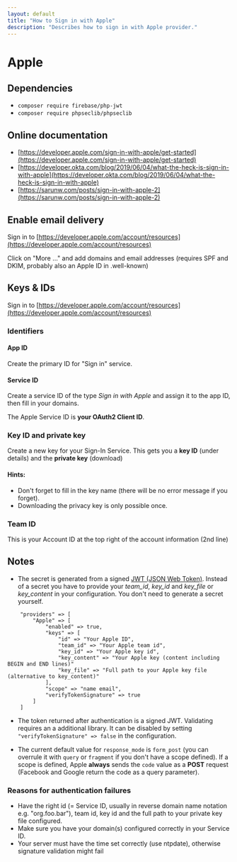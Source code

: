 ```yaml
---
layout: default
title: "How to Sign in with Apple"
description: "Describes how to sign in with Apple provider."
---
```


Apple
==========================

## Dependencies
- `composer require firebase/php-jwt`
- `composer require phpseclib/phpseclib`

## Online documentation
- [https://developer.apple.com/sign-in-with-apple/get-started](https://developer.apple.com/sign-in-with-apple/get-started)
- [https://developer.okta.com/blog/2019/06/04/what-the-heck-is-sign-in-with-apple](https://developer.okta.com/blog/2019/06/04/what-the-heck-is-sign-in-with-apple)
- [https://sarunw.com/posts/sign-in-with-apple-2](https://sarunw.com/posts/sign-in-with-apple-2)

## Enable email delivery

Sign in to [https://developer.apple.com/account/resources](https://developer.apple.com/account/resources)

Click on "More ..." and add domains and email addresses (requires SPF and DKIM, probably also an Apple ID in .well-known)

## Keys & IDs

Sign in to [https://developer.apple.com/account/resources](https://developer.apple.com/account/resources)

### Identifiers

#### App ID

Create the primary ID for "Sign in" service.

#### Service ID

Create a service ID of the type *Sign in with Apple* and assign it to the app ID, then fill in your domains.

The Apple Service ID is **your OAuth2 Client ID**.

### Key ID and private key

Create a new key for your Sign-In Service.
This gets you a **key ID** (under details) and the **private key** (download)

#### Hints:

* Don't forget to fill in the key name (there will be no error message if you forget).
* Downloading the privacy key is only possible once.

### Team ID

This is your Account ID at the top right of the account information (2nd line)

## Notes

* The secret is generated from a signed [JWT (JSON Web Token)](https://jwt.io). Instead of a secret you have to provide your *team_id*, *key_id* and *key_file* or *key_content* in your configuration. You don't need to generate a secret yourself.

```
    "providers" => [
        "Apple" => [
            "enabled" => true,
            "keys" => [
                "id" => "Your Apple ID",
                "team_id" => "Your Apple team id",
                "key_id" => "Your Apple key id",
                "key_content" => "Your Apple key (content including BEGIN and END lines)"
                "key_file" => "Full path to your Apple key file (alternative to key_content)"
            ],
            "scope" => "name email",
            "verifyTokenSignature" => true
        ]
    ]
```

* The token returned after authentication is a signed JWT.  Validating requires an a additional library. It can be disabled by setting   `"verifyTokenSignature" => false`
in the configuration.

* The current default value for `response_mode` is `form_post` (you can overrule it with `query` or `fragment` if you don't have a scope defined).
If a scope is defined, Apple **always** sends the `code` value as a **POST** request (Facebook and Google return the code as a query parameter).

### Reasons for authentication failures
* Have the right id (= Service ID, usually in reverse domain name notation e.g. "org.foo.bar"), team id, key id and the full path to your private key file configured.
* Make sure you have your domain(s) configured correctly in your Service ID.
* Your server must have the time set correctly (use ntpdate), otherwise signature validation might fail
